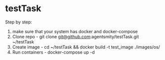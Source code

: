 # testTask
Step by step:
1. make sure that your system has docker and docker-compose
2. Clone repo - git clone git@github.com:agentsmity/testTask.git ~/testTask
3. Create image - cd ~/testTask && docker build -t test_image ./images/os/
4. Run containers - docker-compose up -d
